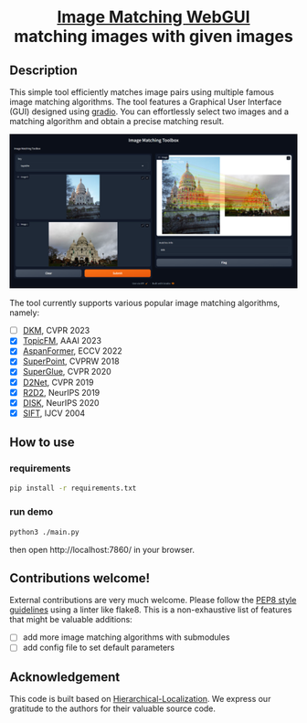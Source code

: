 <p align="center">
  <h1 align="center"><br><ins>Image Matching WebGUI</ins><br>matching images with given images</h1> 
</p>

## Description

This simple tool efficiently matches image pairs using multiple famous image matching algorithms. The tool features a Graphical User Interface (GUI) designed using [gradio](https://gradio.app/). You can effortlessly select two images and a matching algorithm and obtain a precise matching result.

![](assets/gui.png)

The tool currently supports various popular image matching algorithms, namely:

- [ ] [DKM](https://github.com/Parskatt/DKM), CVPR 2023
- [x] [TopicFM](https://github.com/TruongKhang/TopicFM), AAAI 2023
- [x] [AspanFormer](https://github.com/apple/ml-aspanformer), ECCV 2022
- [x] [SuperPoint](https://github.com/magicleap/SuperPointPretrainedNetwork), CVPRW 2018
- [x] [SuperGlue](https://github.com/magicleap/SuperGluePretrainedNetwork), CVPR 2020
- [x] [D2Net](https://github.com/mihaidusmanu/d2-net), CVPR 2019
- [x] [R2D2](https://github.com/naver/r2d2), NeurIPS 2019
- [x] [DISK](https://github.com/cvlab-epfl/disk), NeurIPS 2020
- [x] [SIFT](https://docs.opencv.org/4.x/da/df5/tutorial_py_sift_intro.html), IJCV 2004

## How to use

### requirements
``` bash
pip install -r requirements.txt
```
### run demo
``` bash
python3 ./main.py
```
then open http://localhost:7860/ in your browser.

## Contributions welcome!

External contributions are very much welcome. Please follow the [PEP8 style guidelines](https://www.python.org/dev/peps/pep-0008/) using a linter like flake8. This is a non-exhaustive list of features that might be valuable additions:

- [ ] add more image matching algorithms with submodules
- [ ] add config file to set default parameters

## Acknowledgement

This code is built based on [Hierarchical-Localization](https://github.com/cvg/Hierarchical-Localization). We express our gratitude to the authors for their valuable source code.